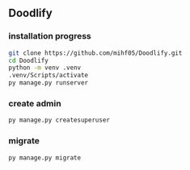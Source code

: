 ## Doodlify
### installation progress
```bash
git clone https://github.com/mihf05/Doodlify.git
cd Doodlify
python -m venv .venv
.venv/Scripts/activate
py manage.py runserver
```
### create admin
```bash
py manage.py createsuperuser
```
### migrate
```bash
py manage.py migrate
```  
